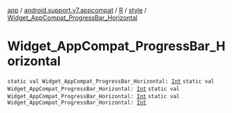 [app](../../../index.md) / [android.support.v7.appcompat](../../index.md) / [R](../index.md) / [style](index.md) / [Widget_AppCompat_ProgressBar_Horizontal](.)

# Widget_AppCompat_ProgressBar_Horizontal

`static val Widget_AppCompat_ProgressBar_Horizontal: `[`Int`](https://kotlinlang.org/api/latest/jvm/stdlib/kotlin/-int/index.html)
`static val Widget_AppCompat_ProgressBar_Horizontal: `[`Int`](https://kotlinlang.org/api/latest/jvm/stdlib/kotlin/-int/index.html)
`static val Widget_AppCompat_ProgressBar_Horizontal: `[`Int`](https://kotlinlang.org/api/latest/jvm/stdlib/kotlin/-int/index.html)
`static val Widget_AppCompat_ProgressBar_Horizontal: `[`Int`](https://kotlinlang.org/api/latest/jvm/stdlib/kotlin/-int/index.html)